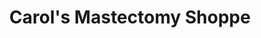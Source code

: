---
title: "Carol's Mastectomy Shoppe"
url: /south-salt-lake/carols-mastectomy-shoppe/
shop: Sanitätshaus
---